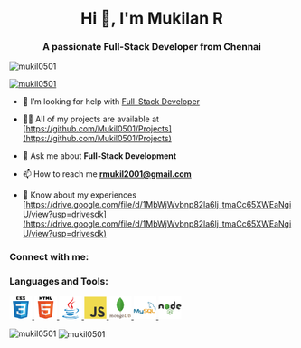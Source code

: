 <h1 align="center">Hi 👋, I'm Mukilan R</h1>
<h3 align="center">A passionate Full-Stack Developer from Chennai</h3>
<p align="left"> <img src="https://komarev.com/ghpvc/?username=mukil0501&label=Profile%20views&color=0e75b6&style=flat" alt="mukil0501" /> </p>

<p align="left"> <a href="https://github.com/ryo-ma/github-profile-trophy"><img src="https://github-profile-trophy.vercel.app/?username=mukil0501" alt="mukil0501" /></a> </p>

- 🤝 I’m looking for help with [Full-Stack Developer](https://github.com/Mukil0501/Projects)

- 👨‍💻 All of my projects are available at [https://github.com/Mukil0501/Projects](https://github.com/Mukil0501/Projects)

- 💬 Ask me about **Full-Stack Development**

- 📫 How to reach me **rmukil2001@gmail.com**

- 📄 Know about my experiences [https://drive.google.com/file/d/1MbWjWvbnp82la6lj_tmaCc65XWEaNgiU/view?usp=drivesdk](https://drive.google.com/file/d/1MbWjWvbnp82la6lj_tmaCc65XWEaNgiU/view?usp=drivesdk)

<h3 align="left">Connect with me:</h3>
<p align="left">
</p>

<h3 align="left">Languages and Tools:</h3>
<p align="left"> <a href="https://www.w3schools.com/css/" target="_blank" rel="noreferrer"> <img src="https://raw.githubusercontent.com/devicons/devicon/master/icons/css3/css3-original-wordmark.svg" alt="css3" width="40" height="40"/> </a> <a href="https://www.w3.org/html/" target="_blank" rel="noreferrer"> <img src="https://raw.githubusercontent.com/devicons/devicon/master/icons/html5/html5-original-wordmark.svg" alt="html5" width="40" height="40"/> </a> <a href="https://www.java.com" target="_blank" rel="noreferrer"> <img src="https://raw.githubusercontent.com/devicons/devicon/master/icons/java/java-original.svg" alt="java" width="40" height="40"/> </a> <a href="https://developer.mozilla.org/en-US/docs/Web/JavaScript" target="_blank" rel="noreferrer"> <img src="https://raw.githubusercontent.com/devicons/devicon/master/icons/javascript/javascript-original.svg" alt="javascript" width="40" height="40"/> </a> <a href="https://www.mongodb.com/" target="_blank" rel="noreferrer"> <img src="https://raw.githubusercontent.com/devicons/devicon/master/icons/mongodb/mongodb-original-wordmark.svg" alt="mongodb" width="40" height="40"/> </a> <a href="https://www.mysql.com/" target="_blank" rel="noreferrer"> <img src="https://raw.githubusercontent.com/devicons/devicon/master/icons/mysql/mysql-original-wordmark.svg" alt="mysql" width="40" height="40"/> </a> <a href="https://nodejs.org" target="_blank" rel="noreferrer"> <img src="https://raw.githubusercontent.com/devicons/devicon/master/icons/nodejs/nodejs-original-wordmark.svg" alt="nodejs" width="40" height="40"/> </a> </p>

<p><img align="left" src="https://github-readme-stats.vercel.app/api/top-langs?username=mukil0501&show_icons=true&locale=en&layout=compact" alt="mukil0501" /></p>

<p>&nbsp;<img align="center" src="https://github-readme-stats.vercel.app/api?username=mukil0501&show_icons=true&locale=en" alt="mukil0501" /></p>
